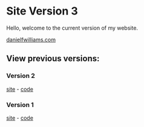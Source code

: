 # Site Version 3

Hello, welcome to the current version of my website.

[danielfwilliams.com](https://danielfwilliams.com)

## View previous versions:
### Version 2
[site](https://v2.danielfwilliams.com) - [code](https://github.com/danielbeans/website/tree/v2)
### Version 1
[site](https://v2.danielfwilliams.com) - [code](https://github.com/danielbeans/website/tree/v1)

